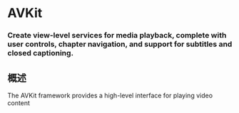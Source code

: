 # AVKit
### Create view-level services for media playback, complete with user controls, chapter navigation, and support for subtitles and closed captioning.
## 概述
The AVKit framework provides a high-level interface for playing video content
